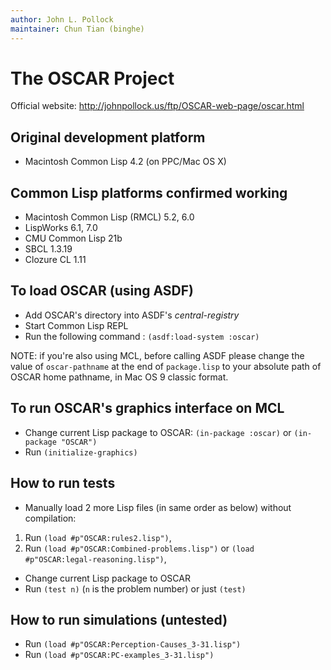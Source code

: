 ```yaml
---
author: John L. Pollock
maintainer: Chun Tian (binghe)
---
```


# The OSCAR Project

Official website: http://johnpollock.us/ftp/OSCAR-web-page/oscar.html

## Original development platform
- Macintosh Common Lisp 4.2 (on PPC/Mac OS X)

## Common Lisp platforms confirmed working
- Macintosh Common Lisp (RMCL) 5.2, 6.0
- LispWorks 6.1, 7.0
- CMU Common Lisp 21b
- SBCL 1.3.19
- Clozure CL 1.11

## To load OSCAR (using ASDF)
- Add OSCAR's directory into ASDF's *central-registry*
- Start Common Lisp REPL
- Run the following command :
`(asdf:load-system :oscar)`

NOTE: if you're also using MCL, before calling ASDF please change the value of `oscar-pathname` at the end of `package.lisp` to your absolute path of OSCAR home pathname, in Mac OS 9 classic format.

## To run OSCAR's graphics interface on MCL
- Change current Lisp package to OSCAR: `(in-package :oscar)` or `(in-package "OSCAR")`
- Run `(initialize-graphics)`

## How to run tests
- Manually load 2 more Lisp files (in same order as below) without compilation:
 1. Run `(load #p"OSCAR:rules2.lisp")`,
 2. Run `(load #p"OSCAR:Combined-problems.lisp")` or `(load #p"OSCAR:legal-reasoning.lisp")`,
- Change current Lisp package to OSCAR
- Run `(test n)` (`n` is the problem number) or just `(test)`

## How to run simulations (untested)
- Run `(load #p"OSCAR:Perception-Causes_3-31.lisp")`
- Run `(load #p"OSCAR:PC-examples_3-31.lisp")`
